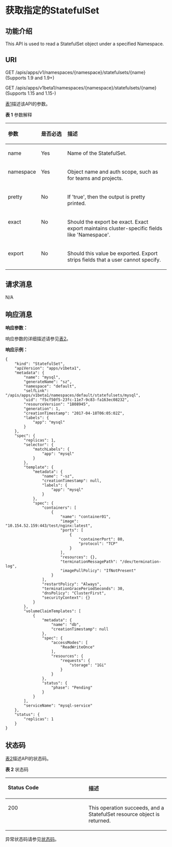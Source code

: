 # 获取指定的StatefulSet<a name="cce_02_0148"></a>

## 功能介绍<a name="section15132207"></a>

This API is used to read a StatefulSet object under a specified Namespace.

## URI<a name="section1972143"></a>

GET /apis/apps/v1/namespaces/\{namespace\}/statefulsets/\{name\} \(Supports 1.9 and 1.9+\)

GET /apis/apps/v1beta1/namespaces/\{namespace\}/statefulsets/\{name\} \(Supports 1.15 and 1.15-\)

[表1](#d0e38675)描述该API的参数。

**表 1**  参数解释

<a name="d0e38675"></a>
<table><thead align="left"><tr id="row60367007"><th class="cellrowborder" valign="top" width="20.407959204079592%" id="mcps1.2.4.1.1"><p id="p65652297517"><a name="p65652297517"></a><a name="p65652297517"></a>参数</p>
</th>
<th class="cellrowborder" valign="top" width="16.328367163283673%" id="mcps1.2.4.1.2"><p id="p165661629135114"><a name="p165661629135114"></a><a name="p165661629135114"></a>是否必选</p>
</th>
<th class="cellrowborder" valign="top" width="63.26367363263674%" id="mcps1.2.4.1.3"><p id="p14567629115114"><a name="p14567629115114"></a><a name="p14567629115114"></a>描述</p>
</th>
</tr>
</thead>
<tbody><tr id="row35644311"><td class="cellrowborder" valign="top" width="20.407959204079592%" headers="mcps1.2.4.1.1 "><p id="p1508084"><a name="p1508084"></a><a name="p1508084"></a>name</p>
</td>
<td class="cellrowborder" valign="top" width="16.328367163283673%" headers="mcps1.2.4.1.2 "><p id="p55045998"><a name="p55045998"></a><a name="p55045998"></a>Yes</p>
</td>
<td class="cellrowborder" valign="top" width="63.26367363263674%" headers="mcps1.2.4.1.3 "><p id="p29540844"><a name="p29540844"></a><a name="p29540844"></a>Name of the StatefulSet.</p>
</td>
</tr>
<tr id="row64541008"><td class="cellrowborder" valign="top" width="20.407959204079592%" headers="mcps1.2.4.1.1 "><p id="p60439184"><a name="p60439184"></a><a name="p60439184"></a>namespace</p>
</td>
<td class="cellrowborder" valign="top" width="16.328367163283673%" headers="mcps1.2.4.1.2 "><p id="p63735753"><a name="p63735753"></a><a name="p63735753"></a>Yes</p>
</td>
<td class="cellrowborder" valign="top" width="63.26367363263674%" headers="mcps1.2.4.1.3 "><p id="p62322338"><a name="p62322338"></a><a name="p62322338"></a>Object name and auth scope, such as for teams and projects.</p>
</td>
</tr>
<tr id="row24030130"><td class="cellrowborder" valign="top" width="20.407959204079592%" headers="mcps1.2.4.1.1 "><p id="p283486"><a name="p283486"></a><a name="p283486"></a>pretty</p>
</td>
<td class="cellrowborder" valign="top" width="16.328367163283673%" headers="mcps1.2.4.1.2 "><p id="p22962431"><a name="p22962431"></a><a name="p22962431"></a>No</p>
</td>
<td class="cellrowborder" valign="top" width="63.26367363263674%" headers="mcps1.2.4.1.3 "><p id="p48017661"><a name="p48017661"></a><a name="p48017661"></a>If 'true', then the output is pretty printed.</p>
</td>
</tr>
<tr id="row29505770"><td class="cellrowborder" valign="top" width="20.407959204079592%" headers="mcps1.2.4.1.1 "><p id="p41157182"><a name="p41157182"></a><a name="p41157182"></a>exact</p>
</td>
<td class="cellrowborder" valign="top" width="16.328367163283673%" headers="mcps1.2.4.1.2 "><p id="p45397409"><a name="p45397409"></a><a name="p45397409"></a>No</p>
</td>
<td class="cellrowborder" valign="top" width="63.26367363263674%" headers="mcps1.2.4.1.3 "><p id="p53311550"><a name="p53311550"></a><a name="p53311550"></a>Should the export be exact. Exact export maintains cluster-specific fields like 'Namespace'.</p>
</td>
</tr>
<tr id="row10041905"><td class="cellrowborder" valign="top" width="20.407959204079592%" headers="mcps1.2.4.1.1 "><p id="p8087957"><a name="p8087957"></a><a name="p8087957"></a>export</p>
</td>
<td class="cellrowborder" valign="top" width="16.328367163283673%" headers="mcps1.2.4.1.2 "><p id="p51144774"><a name="p51144774"></a><a name="p51144774"></a>No</p>
</td>
<td class="cellrowborder" valign="top" width="63.26367363263674%" headers="mcps1.2.4.1.3 "><p id="p49085995"><a name="p49085995"></a><a name="p49085995"></a>Should this value be exported. Export strips fields that a user cannot specify.</p>
</td>
</tr>
</tbody>
</table>

## 请求消息<a name="section17749294"></a>

N/A

## 响应消息<a name="section25525926"></a>

**响应参数：**

响应参数的详细描述请参见[表2](创建StatefulSet.md#d0e37568)。

**响应示例：**

```
{
    "kind": "StatefulSet",
    "apiVersion": "apps/v1beta1",
    "metadata": {
        "name": "mysql",
        "generateName": "sz",
        "namespace": "default",
        "selfLink": "/apis/apps/v1beta1/namespaces/default/statefulsets/mysql",
        "uid": "f5cf50f5-23fc-11e7-9c83-fa163ec08232",
        "resourceVersion": "1808945",
        "generation": 1,
        "creationTimestamp": "2017-04-18T06:05:02Z",
        "labels": {
            "app": "mysql"
        }
    },
    "spec": {
        "replicas": 1,
        "selector": {
            "matchLabels": {
                "app": "mysql"
            }
        },
        "template": {
            "metadata": {
                "name": "-sz",
                "creationTimestamp": null,
                "labels": {
                    "app": "mysql"
                }
            },
            "spec": {
                "containers": [
                    {
                        "name": "container01",
                        "image": "10.154.52.159:443/test/nginx:latest",
                        "ports": [
                            {
                                "containerPort": 80,
                                "protocol": "TCP"
                            }
                        ],
                        "resources": {},
                        "terminationMessagePath": "/dev/termination-log",
                        "imagePullPolicy": "IfNotPresent"
                    }
                ],
                "restartPolicy": "Always",
                "terminationGracePeriodSeconds": 30,
                "dnsPolicy": "ClusterFirst",
                "securityContext": {}
            }
        },
        "volumeClaimTemplates": [
            {
                "metadata": {
                    "name": "db",
                    "creationTimestamp": null
                },
                "spec": {
                    "accessModes": [
                        "ReadWriteOnce"
                    ],
                    "resources": {
                        "requests": {
                            "storage": "1Gi"
                        }
                    }
                },
                "status": {
                    "phase": "Pending"
                }
            }
        ],
        "serviceName": "mysql-service"
    },
    "status": {
        "replicas": 1
    }
}
```

## 状态码<a name="section28406742"></a>

[表2](#d0e38773)描述API的状态码。

**表 2**  状态码

<a name="d0e38773"></a>
<table><thead align="left"><tr id="row48797355"><th class="cellrowborder" valign="top" width="50%" id="mcps1.2.3.1.1"><p id="p60271674"><a name="p60271674"></a><a name="p60271674"></a>Status Code</p>
</th>
<th class="cellrowborder" valign="top" width="50%" id="mcps1.2.3.1.2"><p id="p50167450"><a name="p50167450"></a><a name="p50167450"></a>描述</p>
</th>
</tr>
</thead>
<tbody><tr id="row37031667"><td class="cellrowborder" valign="top" width="50%" headers="mcps1.2.3.1.1 "><p id="p46775020"><a name="p46775020"></a><a name="p46775020"></a>200</p>
</td>
<td class="cellrowborder" valign="top" width="50%" headers="mcps1.2.3.1.2 "><p id="p30680237"><a name="p30680237"></a><a name="p30680237"></a>This operation succeeds, and a StatefulSet resource object is returned.</p>
</td>
</tr>
</tbody>
</table>

异常状态码请参见[状态码](状态码.md)。

